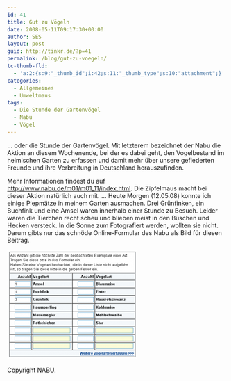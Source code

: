 ```yaml
---
id: 41
title: Gut zu Vögeln
date: 2008-05-11T09:17:30+00:00
author: SES
layout: post
guid: http://tinkr.de/?p=41
permalink: /blog/gut-zu-voegeln/
tc-thumb-fld:
  - 'a:2:{s:9:"_thumb_id";i:42;s:11:"_thumb_type";s:10:"attachment";}'
categories:
  - Allgemeines
  - Umweltmaus
tags:
  - Die Stunde der Gartenvögel
  - Nabu
  - Vögel
---
```

&#8230; oder die Stunde der Gartenvögel. Mit letzterem bezeichnet der Nabu die Aktion an diesem Wochenende, bei der es dabei geht, den Vogelbestand im heimischen Garten zu erfassen und damit mehr über unsere gefiederten Freunde und ihre Verbreitung in Deutschland herauszufinden.

Mehr Informationen findest du auf <http://www.nabu.de/m01/m01_11/index.html>.
Die Zipfelmaus macht bei dieser Aktion natürlich auch mit.
&#8230;
Heute Morgen (12.05.08) konnte ich einige Piepmätze in meinem Garten ausmachen. Drei Grünfinken, ein Buchfink und eine Amsel waren innerhalb einer Stunde zu Besuch. Leider waren die Tierchen recht scheu und blieben meist in den Büschen und Hecken versteck. In die Sonne zum Fotografiert werden, wollten sie nicht. Darum gibts nur das schnöde Online-Formular des Nabu als Bild für diesen Beitrag.

[<img loading="lazy" src="/assets/2008/05/vogel_2008-300x251.png" alt="Die Stunde der Vögel, Online-Eingabeformular" title="vogel_2008"    />](/assets/2008/05/vogel_2008.png)

Copyright NABU.

</br>
